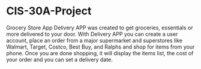 # CIS-30A-Project
Grocery Store App
Delivery APP was created to get groceries, essentials or more delivered to your door. 
With Delivery APP you can create a user account, place an order from a major supermarket and superstores 
like Walmart, Target, Costco, Best Buy, and Ralphs and shop for items from your phone. 
Once you are done shopping, it will display the items list, the cost of your order and you can set a delivery date.

